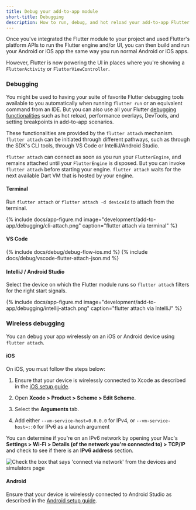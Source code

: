 ```yaml
---
title: Debug your add-to-app module
short-title: Debugging
description: How to run, debug, and hot reload your add-to-app Flutter module.
---
```


Once you've integrated the Flutter module to your project and used Flutter's
platform APIs to run the Flutter engine and/or UI,
you can then build and run your Android or iOS app the same way
you run normal Android or iOS apps.

However, Flutter is now powering the UI in places where you're showing a
`FlutterActivity` or `FlutterViewController`.

### Debugging

You might be used to having your suite of favorite Flutter debugging tools
available to you automatically when running `flutter run` or an equivalent
command from an IDE. But you can also use all your Flutter
[debugging functionalities][] such as hot reload, performance
overlays, DevTools, and setting breakpoints in add-to-app scenarios.

These functionalities are provided by the `flutter attach` mechanism.
`flutter attach` can be initiated through different pathways,
such as through the SDK's CLI tools,
through VS Code or IntelliJ/Android Studio.

`flutter attach` can connect as soon as you run your `FlutterEngine`, and
remains attached until your `FlutterEngine` is disposed. But you can invoke
`flutter attach` before starting your engine. `flutter attach` waits for
the next available Dart VM that is hosted by your engine.

#### Terminal

Run `flutter attach` or `flutter attach -d deviceId` to attach from the terminal.

{% include docs/app-figure.md image="development/add-to-app/debugging/cli-attach.png" caption="flutter attach via terminal" %}

#### VS Code

{% include docs/debug/debug-flow-ios.md %}
{% include docs/debug/vscode-flutter-attach-json.md %}

#### IntelliJ / Android Studio

Select the device on which the Flutter module runs so `flutter attach` filters for the right start signals.

{% include docs/app-figure.md image="development/add-to-app/debugging/intellij-attach.png" caption="flutter attach via IntelliJ" %}

[debugging functionalities]: /testing/debugging

### Wireless debugging

You can debug your app wirelessly on an iOS or Android device
using `flutter attach`.

#### iOS

On iOS, you must follow the steps below:

1. Ensure that your device is wirelessly connected to Xcode
   as described in the [iOS setup guide][].

1. Open **Xcode > Product > Scheme > Edit Scheme**.

1. Select the **Arguments** tab.

1. Add either `--vm-service-host=0.0.0.0` for IPv4,
   or `--vm-service-host=::0` for IPv6 as a launch argument

  You can determine if you're on an IPv6 network by opening your Mac's
  **Settings > Wi-Fi > Details (of the network you're connected to) > TCP/IP**
  and check to see if there is an **IPv6 address** section.

  ![Check the box that says 'connect via network' from the devices and simulators page](/assets/images/docs/development/add-to-app/debugging/wireless-port.png)

#### Android

Ensure that your device is wirelessly connected to Android Studio 
as described in the [Android setup guide][].

[iOS setup guide]: /get-started/install/macos/mobile-ios
[Android setup guide]: /get-started/install/macos/mobile-android?tab=physical#configure-your-target-android-device
